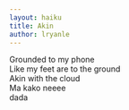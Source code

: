 ```yaml
---
layout: haiku
title: Akin
author: lryanle
---
```


Grounded to my phone<br>
Like my feet are to the ground<br>
Akin with the cloud<br>
Ma kako neeee <br>
dada <br>